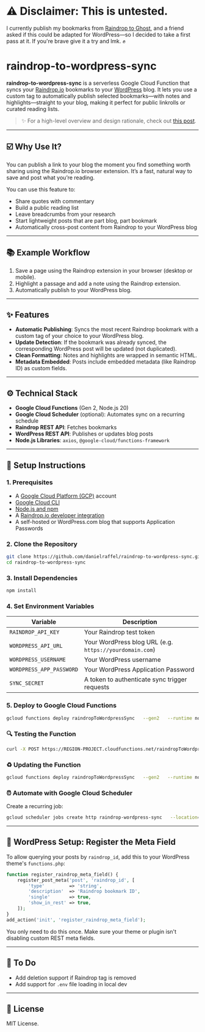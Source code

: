 # ⚠️ Disclaimer: This is untested.

I currently publish my bookmarks from [Raindrop to Ghost](https://github.com/danielraffel/raindrop-to-ghost-sync), and a friend asked if this could be adapted for WordPress—so I decided to take a first pass at it. If you're brave give it a try and lmk. ✊

# raindrop-to-wordpress-sync

**raindrop-to-wordpress-sync** is a serverless Google Cloud Function that syncs your [Raindrop.io](https://raindrop.io) bookmarks to your [WordPress](https://wordpress.org) blog. It lets you use a custom tag to automatically publish selected bookmarks—with notes and highlights—straight to your blog, making it perfect for public linkrolls or curated reading lists.

> ✨ For a high-level overview and design rationale, check out [this post](https://danielraffel.me/2024/01/30/intriguing-stuff/).

---

## ☑️ Why Use It?

You can publish a link to your blog the moment you find something worth sharing using the Raindrop.io browser extension. It’s a fast, natural way to save and post what you’re reading.

You can use this feature to:
- Share quotes with commentary  
- Build a public reading list  
- Leave breadcrumbs from your research  
- Start lightweight posts that are part blog, part bookmark  
- Automatically cross-post content from Raindrop to your WordPress blog

---

## 📚 Example Workflow

1. Save a page using the Raindrop extension in your browser (desktop or mobile).
2. Highlight a passage and add a note using the Raindrop extension.
3. Automatically publish to your WordPress blog.

---

## ✨ Features

- **Automatic Publishing**: Syncs the most recent Raindrop bookmark with a custom tag of your choice to your WordPress blog.
- **Update Detection**: If the bookmark was already synced, the corresponding WordPress post will be updated (not duplicated).
- **Clean Formatting**: Notes and highlights are wrapped in semantic HTML.
- **Metadata Embedded**: Posts include embedded metadata (like Raindrop ID) as custom fields.

---

## ⚙️ Technical Stack

- **Google Cloud Functions** (Gen 2, Node.js 20)
- **Google Cloud Scheduler** (optional): Automates sync on a recurring schedule
- **Raindrop REST API**: Fetches bookmarks
- **WordPress REST API**: Publishes or updates blog posts
- **Node.js Libraries**: `axios`, `@google-cloud/functions-framework`

---

## 🚀 Setup Instructions

### 1. Prerequisites

- A [Google Cloud Platform (GCP)](https://cloud.google.com/) account
- [Google Cloud CLI](https://cloud.google.com/sdk/docs/install)
- [Node.js and npm](https://nodejs.org/)
- A [Raindrop.io developer integration](https://developer.raindrop.io/v1/authentication)
- A self-hosted or WordPress.com blog that supports Application Passwords

### 2. Clone the Repository

```bash
git clone https://github.com/danielraffel/raindrop-to-wordpress-sync.git
cd raindrop-to-wordpress-sync
```

### 3. Install Dependencies
```bash
npm install
```

### 4. Set Environment Variables

| Variable                  | Description                                                      |
|---------------------------|------------------------------------------------------------------|
| `RAINDROP_API_KEY`        | Your Raindrop test token                                         |
| `WORDPRESS_API_URL`       | Your WordPress blog URL (e.g. `https://yourdomain.com`)           |
| `WORDPRESS_USERNAME`      | Your WordPress username                                          |
| `WORDPRESS_APP_PASSWORD`  | Your WordPress Application Password                              |
| `SYNC_SECRET`             | A token to authenticate sync trigger requests                    |

### 5. Deploy to Google Cloud Functions

```bash
gcloud functions deploy raindropToWordpressSync   --gen2   --runtime nodejs20   --trigger-http   --region YOUR_REGION   --entry-point raindropToWordpressSync   --set-env-vars RAINDROP_API_KEY=YOUR_RAINDROP_KEY,WORDPRESS_API_URL=https://yourdomain.com,WORDPRESS_USERNAME=yourname,WORDPRESS_APP_PASSWORD=yourpass,SYNC_SECRET=YOUR_SECRET
```

### 🔍 Testing the Function

```bash
curl -X POST https://REGION-PROJECT.cloudfunctions.net/raindropToWordpressSync   -H "Authorization: Bearer YOUR_SECRET"
```

### ♻️ Updating the Function

```bash
gcloud functions deploy raindropToWordpressSync   --gen2   --runtime nodejs20   --trigger-http   --region YOUR_REGION   --entry-point raindropToWordpressSync
```

### ⏰ Automate with Google Cloud Scheduler

Create a recurring job:

```bash
gcloud scheduler jobs create http raindrop-wordpress-sync   --location=us-central1   --schedule="*/15 * * * *"   --uri=https://us-central1-YOUR_PROJECT.cloudfunctions.net/raindropToWordpressSync   --http-method=POST   --headers="Authorization=Bearer ${SYNC_SECRET}"   --attempt-deadline=540s
```

---

## 🔧 WordPress Setup: Register the Meta Field

To allow querying your posts by `raindrop_id`, add this to your WordPress theme's `functions.php`:

```php
function register_raindrop_meta_field() {
    register_post_meta('post', 'raindrop_id', [
        'type'         => 'string',
        'description'  => 'Raindrop bookmark ID',
        'single'       => true,
        'show_in_rest' => true,
    ]);
}
add_action('init', 'register_raindrop_meta_field');
```

You only need to do this once. Make sure your theme or plugin isn't disabling custom REST meta fields.

---

## 📌 To Do

- Add deletion support if Raindrop tag is removed
- Add support for `.env` file loading in local dev

---

## 📄 License

MIT License.
